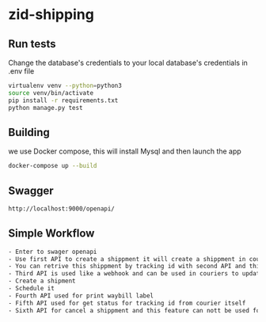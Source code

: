 # zid-shipping




## Run tests

Change the database's credentials to your local database's credentials in .env file
```bash
virtualenv venv --python=python3
source venv/bin/activate
pip install -r requirements.txt
python manage.py test
```

## Building

we use Docker compose, this will install Mysql and then launch the app

```bash
docker-compose up --build
```

## Swagger


```bash
http://localhost:9000/openapi/
```

## Simple Workflow

```bash
- Enter to swager openapi
- Use first API to create a shippment it will create a shippment in courier and then save it on our system
- You can retrive this shippment by tracking id with second API and this like create waybill from our system
- Third API is used like a webhook and can be used in couriers to update shippment status in our system
- Create a shipment
- Schedule it
- Fourth API used for print waybill label
- Fifth API used for get status for tracking id from courier itself
- Sixth API for cancel a shippment and this feature can nott be used for all couriers
```
